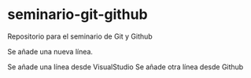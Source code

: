 # seminario-git-github
Repositorio para el seminario de Git y Github

Se añade una nueva línea.

Se añade una línea desde VisualStudio
Se añade otra línea desde Github
